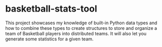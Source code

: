 # basketball-stats-tool
 This project showcases my knowledge of built-in Python data types and how to combine these types to create structures to store and organize a team of Basketball players into distributed teams. It will also let you generate some statistics for a given team.
